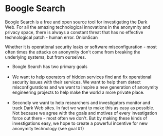 <h1>Boogle Search</h1>

Boogle Search is a free and open source tool for investigating the Dark Web. For all the amazing technological innovations in the anonymity and privacy space, there is always a constant threat that has no effective technological patch - human error. OnionScan

Whether it is operational security leaks or software misconfiguration - most often times the attacks on anonymity don't come from breaking the underlying systems, but from ourselves.

<ul>
  <li>Boogle Search has two primary goals</li><br>
  <li>We want to help operators of hidden services find and fix operational security issues with their services. We want to help them detect misconfigurations and we want to inspire a new generation of anonymity engineering projects to help make the world a more private place.</li><br>
  <li>Secondly we want to help researchers and investigators monitor and track Dark Web sites. In fact we want to make this as easy as possible. Not because we agree with the goals and motives of every investigation force out there - most often we don't. But by making these kinds of investigations easy, we hope to create a powerful incentive for new anonymity technology (see goal #1)</li>
</ul>

